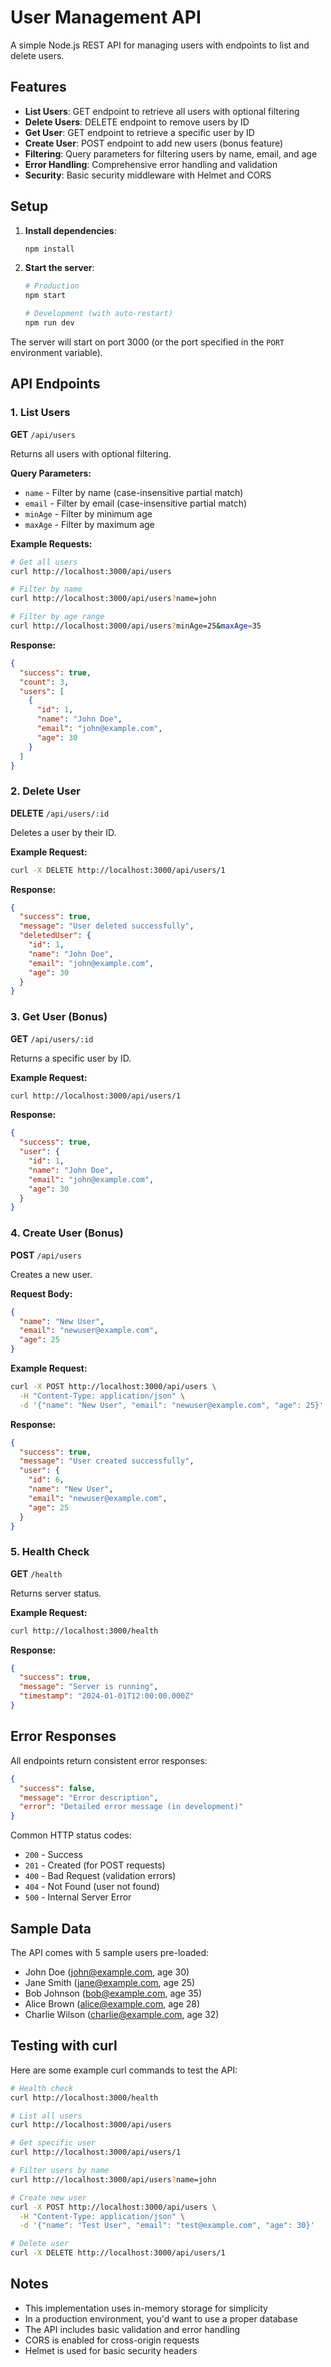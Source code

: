 # User Management API

A simple Node.js REST API for managing users with endpoints to list and delete users.

## Features

- **List Users**: GET endpoint to retrieve all users with optional filtering
- **Delete Users**: DELETE endpoint to remove users by ID
- **Get User**: GET endpoint to retrieve a specific user by ID
- **Create User**: POST endpoint to add new users (bonus feature)
- **Filtering**: Query parameters for filtering users by name, email, and age
- **Error Handling**: Comprehensive error handling and validation
- **Security**: Basic security middleware with Helmet and CORS

## Setup

1. **Install dependencies**:
   ```bash
   npm install
   ```

2. **Start the server**:
   ```bash
   # Production
   npm start
   
   # Development (with auto-restart)
   npm run dev
   ```

The server will start on port 3000 (or the port specified in the `PORT` environment variable).

## API Endpoints

### 1. List Users
**GET** `/api/users`

Returns all users with optional filtering.

**Query Parameters:**
- `name` - Filter by name (case-insensitive partial match)
- `email` - Filter by email (case-insensitive partial match)
- `minAge` - Filter by minimum age
- `maxAge` - Filter by maximum age

**Example Requests:**
```bash
# Get all users
curl http://localhost:3000/api/users

# Filter by name
curl http://localhost:3000/api/users?name=john

# Filter by age range
curl http://localhost:3000/api/users?minAge=25&maxAge=35
```

**Response:**
```json
{
  "success": true,
  "count": 3,
  "users": [
    {
      "id": 1,
      "name": "John Doe",
      "email": "john@example.com",
      "age": 30
    }
  ]
}
```

### 2. Delete User
**DELETE** `/api/users/:id`

Deletes a user by their ID.

**Example Request:**
```bash
curl -X DELETE http://localhost:3000/api/users/1
```

**Response:**
```json
{
  "success": true,
  "message": "User deleted successfully",
  "deletedUser": {
    "id": 1,
    "name": "John Doe",
    "email": "john@example.com",
    "age": 30
  }
}
```

### 3. Get User (Bonus)
**GET** `/api/users/:id`

Returns a specific user by ID.

**Example Request:**
```bash
curl http://localhost:3000/api/users/1
```

**Response:**
```json
{
  "success": true,
  "user": {
    "id": 1,
    "name": "John Doe",
    "email": "john@example.com",
    "age": 30
  }
}
```

### 4. Create User (Bonus)
**POST** `/api/users`

Creates a new user.

**Request Body:**
```json
{
  "name": "New User",
  "email": "newuser@example.com",
  "age": 25
}
```

**Example Request:**
```bash
curl -X POST http://localhost:3000/api/users \
  -H "Content-Type: application/json" \
  -d '{"name": "New User", "email": "newuser@example.com", "age": 25}'
```

**Response:**
```json
{
  "success": true,
  "message": "User created successfully",
  "user": {
    "id": 6,
    "name": "New User",
    "email": "newuser@example.com",
    "age": 25
  }
}
```

### 5. Health Check
**GET** `/health`

Returns server status.

**Example Request:**
```bash
curl http://localhost:3000/health
```

**Response:**
```json
{
  "success": true,
  "message": "Server is running",
  "timestamp": "2024-01-01T12:00:00.000Z"
}
```

## Error Responses

All endpoints return consistent error responses:

```json
{
  "success": false,
  "message": "Error description",
  "error": "Detailed error message (in development)"
}
```

Common HTTP status codes:
- `200` - Success
- `201` - Created (for POST requests)
- `400` - Bad Request (validation errors)
- `404` - Not Found (user not found)
- `500` - Internal Server Error

## Sample Data

The API comes with 5 sample users pre-loaded:
- John Doe (john@example.com, age 30)
- Jane Smith (jane@example.com, age 25)
- Bob Johnson (bob@example.com, age 35)
- Alice Brown (alice@example.com, age 28)
- Charlie Wilson (charlie@example.com, age 32)

## Testing with curl

Here are some example curl commands to test the API:

```bash
# Health check
curl http://localhost:3000/health

# List all users
curl http://localhost:3000/api/users

# Get specific user
curl http://localhost:3000/api/users/1

# Filter users by name
curl http://localhost:3000/api/users?name=john

# Create new user
curl -X POST http://localhost:3000/api/users \
  -H "Content-Type: application/json" \
  -d '{"name": "Test User", "email": "test@example.com", "age": 30}'

# Delete user
curl -X DELETE http://localhost:3000/api/users/1
```

## Notes

- This implementation uses in-memory storage for simplicity
- In a production environment, you'd want to use a proper database
- The API includes basic validation and error handling
- CORS is enabled for cross-origin requests
- Helmet is used for basic security headers 